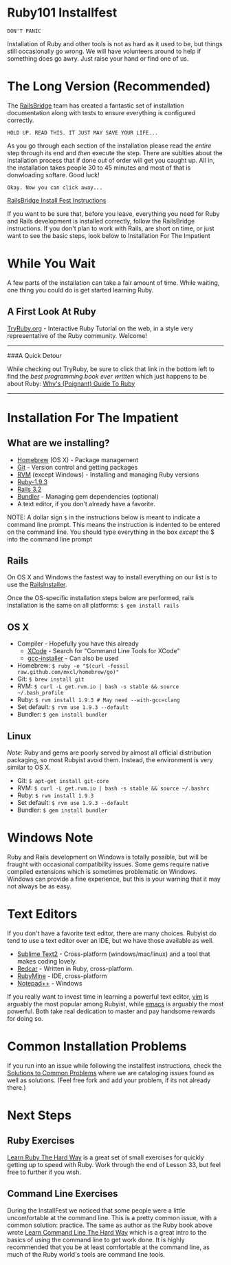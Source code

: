 # Ruby101 Installfest

`DON'T PANIC`

Installation of Ruby and other tools is not as hard as it used to be, but things still occasionally go wrong. We will have volunteers around to help if something does go awry. Just raise your hand or find one of us.


# The Long Version (Recommended)
The [RailsBridge](http://workshops.railsbridge.org/) team has created a fantastic set of installation documentation along with tests to ensure everything is configured correctly.

`HOLD UP. READ THIS. IT JUST MAY SAVE YOUR LIFE...`

As you go through each section of the installation please read the _entire_ step through its end and _then_ execute the step. There are sublties about the installation process that if done out of order will get you caught up. All in, the installation takes people 30 to 45 minutes and most of that is donwloading softare.  Good luck!

`Okay. Now you can click away...`

[RailsBridge Install Fest Instructions](http://ruby201.herokuapp.com/installfest/)


If you want to be sure that, before you leave, everything you need for Ruby and Rails development is installed correctly, follow the RailsBridge instructions. If you don't plan to work with Rails, are short on time, or just want to see the basic steps, look below to Installation For The Impatient


# While You Wait
A few parts of the installation can take a fair amount of time. While waiting, one thing you could do is get started learning Ruby.
## A First Look At Ruby
[TryRuby.org](http://tryruby.org) - Interactive Ruby Tutorial on the web, in a style very representative of the Ruby community. Welcome!

----

###A Quick Detour

While checking out TryRuby, be sure to click that link in the bottom left to find the *best programming book ever written* which just happens to be about Ruby: [Why's (Poignant) Guide To Ruby](http://mislav.uniqpath.com/poignant-guide)

----



# Installation For The Impatient

## What are we installing?
* [Homebrew](http://mxcl.github.com/homebrew/) (OS X) - Package management
* [Git](http://git-scm.com/) - Version control and getting packages
* [RVM](https://rvm.beginrescueend.com/) (except Windows) - Installing and managing Ruby versions
* [Ruby-1.9.3](http://www.ruby-lang.org/)
* [Rails 3.2](http://rubyonrails.org/)
* [Bundler](http://gembundler.com/) - Managing gem dependencies (optional)
* A text editor, if you don't already have a favorite.

NOTE: A dollar sign `$` in the instructions below is meant to indicate a command line prompt. This means the instruction is indented to be entered on the command line. You should type everything in the box *except* the $ into the command line prompt

## Rails
On OS X and Windows the fastest way to install everything on our list is to use the [RailsInstaller](http://railsinstaller.org/).

Once the OS-specific installation steps below are performed, rails installation is the same on all platforms: `$ gem install rails`

## OS X
* Compiler - Hopefully you have this already
  * [XCode](http://developer.apple.com/downloads) - Search for "Command Line Tools for XCode"
  * [gcc-installer](https://github.com/kennethreitz/osx-gcc-installer) - Can also be used
* Homebrew: `$ ruby -e "$(curl -fossil raw.github.com/mxcl/homebrew/go)"`
* Git:  `$ brew install git`
* RVM:  `$ curl -L get.rvm.io | bash -s stable && source ~/.bash_profile`
* Ruby: `$ rvm install 1.9.3 # May need --with-gcc=clang`
* Set default: `$ rvm use 1.9.3 --default`
* Bundler: `$ gem install bundler`

## Linux
*Note:* Ruby and gems are poorly served by almost all official distribution packaging, so most Rubyist avoid them. Instead, the environment is very similar to OS X.

* Git: `$ apt-get install git-core`
* RVM: `$ curl -L get.rvm.io | bash -s stable && source ~/.bashrc`
* Ruby: `$ rvm install 1.9.3`
* Set default: `$ rvm use 1.9.3 --default`
* Bundler: `$ gem install bundler`


# Windows Note
Ruby and Rails development on Windows is totally possible, but will be fraught with occasional compatibility issues. Some gems require native compiled extensions which is sometimes problematic on Windows. Windows can provide a fine experience, but this is your warning that it may not always be as easy.

# Text Editors
If you don't have a favorite text editor, there are many choices. Rubyist do tend to use a text editor over an IDE, but we have those available as well.

* [Sublime Text2](http://www.sublimetext.com/2) - Cross-platform (windows/mac/linux) and a tool that makes coding lovely.
* [Redcar](http://redcareditor.com/) - Written in Ruby, cross-platform.
* [RubyMine](http://www.jetbrains.com/ruby/) - IDE, cross-platform
* [Notepad++](http://notepad-plus-plus.org/) - Windows

If you really want to invest time in learning a powerful text editor, [vim](http://www.vim.org/) is arguably the most popular among Rubyist, while [emacs](http://www.gnu.org/software/emacs/) is arguably the most powerful. Both take real dedication to master and pay handsome rewards for doing so.


# Common Installation Problems
If you run into an issue while following the installfest instructions, check the [Solutions to Common Problems](https://github.com/RubyMKE/Ruby101/blob/master/solutions-to-common-install-problems.md) where we are cataloging issues found as well as solutions. (Feel free fork and add your problem, if its not already there.)

# Next Steps

## Ruby Exercises
[Learn Ruby The Hard Way](http://ruby.learncodethehardway.org/book/) is a great set of small exercises for quickly getting up to speed with Ruby. Work through the end of Lesson 33, but feel free to further if you wish.

## Command Line Exercises
During the InstallFest we noticed that some people were a little uncomfortable at the command line. This is a pretty common issue, with a common solution: practice. The same as author as the Ruby book above wrote [Learn Command Line The Hard Way](http://cli.learncodethehardway.org/book/) which is a great intro to the basics of using the command line to get work done. It is highly recommended that you be at least comfortable at the command line, as much of the Ruby world's tools are command line tools.
